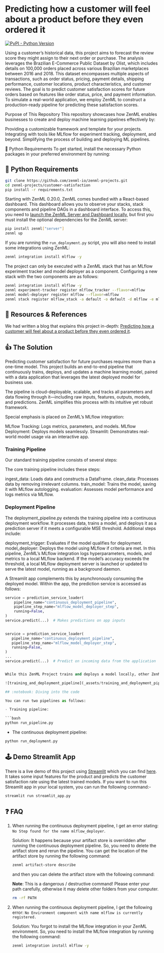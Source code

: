 # Predicting how a customer will feel about a product before they even ordered it

[![PyPI - Python Version](https://img.shields.io/pypi/pyversions/zenml)](https://pypi.org/project/zenml/)

Using a customer’s historical data, this project aims to forecast the review score they might assign to their next order or purchase. The analysis leverages the Brazilian E-Commerce Public Dataset by Olist, which includes details on 100,000 orders placed across various Brazilian marketplaces between 2016 and 2018. This dataset encompasses multiple aspects of transactions, such as order status, pricing, payment details, shipping performance, customer locations, product characteristics, and customer reviews. The goal is to predict customer satisfaction scores for future orders based on features like order status, price, and payment information. To simulate a real-world application, we employ ZenML to construct a production-ready pipeline for predicting these satisfaction scores.

Purpose of This Repository
This repository showcases how ZenML enables businesses to create and deploy machine learning pipelines effectively by:

Providing a customizable framework and template for your projects.
Integrating with tools like MLflow for experiment tracking, deployment, and beyond.
Simplifying the process of building and deploying ML pipelines.

🐍 Python Requirements
To get started, install the necessary Python packages in your preferred environment by running:

## :snake: Python Requirements

```bash
git clone https://github.com/zenml-io/zenml-projects.git  
cd zenml-projects/customer-satisfaction  
pip install -r requirements.txt  
```

Starting with ZenML 0.20.0, ZenML comes bundled with a React-based dashboard. This dashboard allows you
to observe your stacks, stack components and pipeline DAGs in a dashboard interface. To access this, you need to [launch the ZenML Server and Dashboard locally](https://docs.zenml.io/user-guide/starter-guide#explore-the-dashboard), but first you must install the optional dependencies for the ZenML server:

```bash
pip install zenml["server"]
zenml up
```

If you are running the `run_deployment.py` script, you will also need to install some integrations using ZenML:

```bash
zenml integration install mlflow -y
```

The project can only be executed with a ZenML stack that has an MLflow experiment tracker and model deployer as a component. Configuring a new stack with the two components are as follows:

```bash
zenml integration install mlflow -y
zenml experiment-tracker register mlflow_tracker --flavor=mlflow
zenml model-deployer register mlflow --flavor=mlflow
zenml stack register mlflow_stack -a default -o default -d mlflow -e mlflow_tracker --set
```

## 📙 Resources & References

We had written a blog that explains this project in-depth: [Predicting how a customer will feel about a product before they even ordered it](https://blog.zenml.io/customer_satisfaction/).


## :thumbsup: The Solution

Predicting customer satisfaction for future purchases requires more than a one-time model. This project builds an end-to-end pipeline that continuously trains, deploys, and updates a machine learning model, paired with a data application that leverages the latest deployed model for business use.

The pipeline is cloud-deployable, scalable, and tracks all parameters and data flowing through it—including raw inputs, features, outputs, models, and predictions. ZenML simplifies this process with its intuitive yet robust framework.

Special emphasis is placed on ZenML’s MLflow integration:

MLflow Tracking: Logs metrics, parameters, and models.
MLflow Deployment: Deploys models seamlessly.
Streamlit: Demonstrates real-world model usage via an interactive app.

### Training Pipeline

Our standard training pipeline consists of several steps:

The core training pipeline includes these steps:

ingest_data: Loads data and constructs a DataFrame.
clean_data: Processes data by removing irrelevant columns.
train_model: Trains the model, saving it with MLflow autologging.
evaluation: Assesses model performance and logs metrics via MLflow.

### Deployment Pipeline

The deployment_pipeline.py extends the training pipeline into a continuous deployment workflow. It processes data, trains a model, and deploys it as a prediction server if it meets a configurable MSE threshold. Additional steps include:

deployment_trigger: Evaluates if the model qualifies for deployment.
model_deployer: Deploys the model using MLflow if criteria are met.
In this pipeline, ZenML’s MLflow integration logs hyperparameters, models, and metrics to a local MLflow backend. If the model’s accuracy exceeds the threshold, a local MLflow deployment server is launched or updated to serve the latest model, running as a background daemon.

A Streamlit app complements this by asynchronously consuming the deployed model. Within the app, the prediction service is accessed as follows:

```python
service = prediction_service_loader(  
    pipeline_name="continuous_deployment_pipeline",  
    pipeline_step_name="mlflow_model_deployer_step",  
    running=False,  
)  
service.predict(...)  # Makes predictions on app inputs
 
```

```python
service = prediction_service_loader(
   pipeline_name="continuous_deployment_pipeline",
   pipeline_step_name="mlflow_model_deployer_step",
   running=False,
)
...
service.predict(...)  # Predict on incoming data from the application


While this ZenML Project trains and deploys a model locally, other ZenML integrations such as the [Seldon](https://github.com/zenml-io/zenml/tree/main/examples/seldon_deployment) deployer can also be used in a similar manner to deploy the model in a more production setting (such as on a Kubernetes cluster). We use MLflow here for the convenience of its local deployment.

![training_and_deployment_pipeline](_assets/training_and_deployment_pipeline_updated.png)

## :notebook: Diving into the code

You can run two pipelines as follows:

- Training pipeline:

```bash
python run_pipeline.py
```

- The continuous deployment pipeline:

```bash
python run_deployment.py
```

## 🕹 Demo Streamlit App

There is a live demo of this project using [Streamlit](https://streamlit.io/) which you can find [here](https://share.streamlit.io/ayush714/customer-satisfaction/main). It takes some input features for the product and predicts the customer satisfaction rate using the latest trained models. If you want to run this Streamlit app in your local system, you can run the following command:-

```bash
streamlit run streamlit_app.py
```

## :question: FAQ

1. When running the continuous deployment pipeline, I get an error stating: `No Step found for the name mlflow_deployer`.

   Solution: It happens because your artifact store is overridden after running the continuous deployment pipeline. So, you need to delete the artifact store and rerun the pipeline. You can get the location of the artifact store by running the following command:

   ```bash
   zenml artifact-store describe
   ```

   and then you can delete the artifact store with the following command:

   **Note**: This is a dangerous / destructive command! Please enter your path carefully, otherwise it may delete other folders from your computer.

   ```bash
   rm -rf PATH
   ```

2. When running the continuous deployment pipeline, I get the following error: `No Environment component with name mlflow is currently registered.`

   Solution: You forgot to install the MLflow integration in your ZenML environment. So, you need to install the MLflow integration by running the following command:

   ```bash
   zenml integration install mlflow -y
   ```
